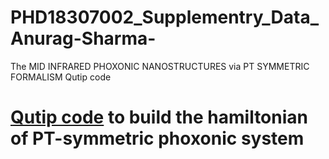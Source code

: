 # PHD18307002_Supplementry_Data_Anurag-Sharma-
The MID INFRARED PHOXONIC NANOSTRUCTURES via PT SYMMETRIC FORMALISM  Qutip code


# [Qutip code](https://github.com/NANOPHOTONIC-RESEARCH-SOCIETY-AT-PEC/PHD18307002_Supplementry_Data_Anurag-Sharma-/blob/main/QUTIP%20code%20.py) to build the hamiltonian of PT-symmetric phoxonic system
